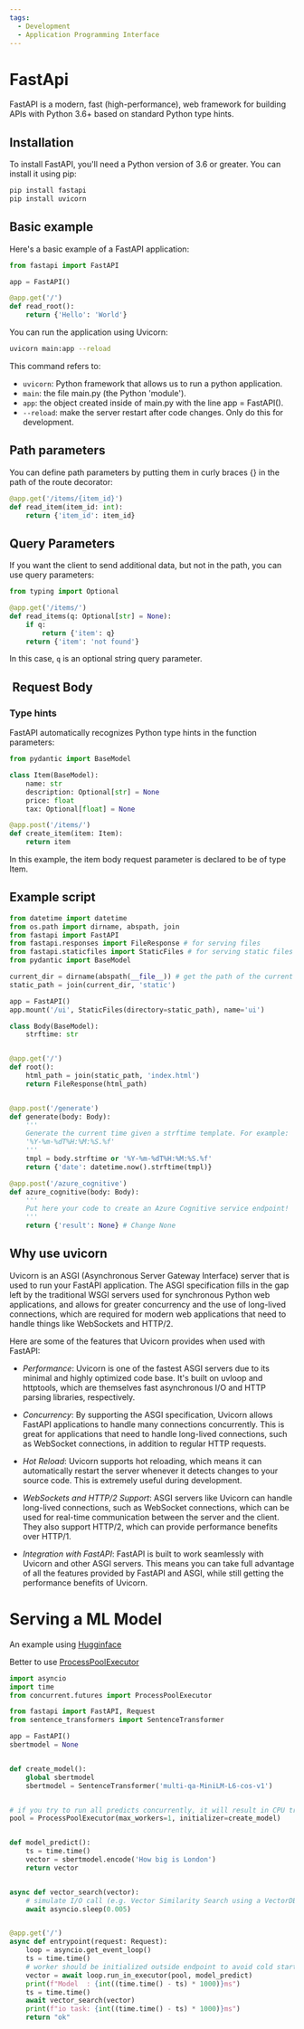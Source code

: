 ```yaml
---
tags:
  - Development
  - Application Programming Interface
---
```

# FastApi

FastAPI is a modern, fast (high-performance), web framework for building APIs with
 Python 3.6+ based on standard Python type hints.

## Installation

To install FastAPI, you'll need a Python version of 3.6 or greater. You can install
 it using pip:

```bash
pip install fastapi
pip install uvicorn
```

## Basic example

Here's a basic example of a FastAPI application:

```python
from fastapi import FastAPI

app = FastAPI()

@app.get('/')
def read_root():
    return {'Hello': 'World'}
```

You can run the application using Uvicorn:

```bash
uvicorn main:app --reload
```

This command refers to:

* `uvicorn`: Python framework that allows us to run a python application.
* `main`: the file main.py (the Python 'module').
* `app`: the object created inside of main.py with the line app = FastAPI().
* `--reload`: make the server restart after code changes. Only do this for development.

## Path parameters

You can define path parameters by putting them in curly braces {} in the path
 of the
 route decorator:

```python
@app.get('/items/{item_id}')
def read_item(item_id: int):
    return {'item_id': item_id}
```

## Query Parameters

If you want the client to send additional data, but not in the path, you can use
 query parameters:

```python
from typing import Optional

@app.get('/items/')
def read_items(q: Optional[str] = None):
    if q:
        return {'item': q}
    return {'item': 'not found'}
```

In this case, `q` is an optional string query parameter.

##  Request Body

### Type hints

FastAPI automatically recognizes Python type hints in the function parameters:

```python
from pydantic import BaseModel

class Item(BaseModel):
    name: str
    description: Optional[str] = None
    price: float
    tax: Optional[float] = None

@app.post('/items/')
def create_item(item: Item):
    return item
```

In this example, the item body request parameter is declared to be of type Item.

## Example script

```python
from datetime import datetime
from os.path import dirname, abspath, join
from fastapi import FastAPI
from fastapi.responses import FileResponse # for serving files
from fastapi.staticfiles import StaticFiles # for serving static files
from pydantic import BaseModel

current_dir = dirname(abspath(__file__)) # get the path of the current script
static_path = join(current_dir, 'static')

app = FastAPI()
app.mount('/ui', StaticFiles(directory=static_path), name='ui')

class Body(BaseModel):
    strftime: str


@app.get('/')
def root():
    html_path = join(static_path, 'index.html')
    return FileResponse(html_path)


@app.post('/generate')
def generate(body: Body):
    '''
    Generate the current time given a strftime template. For example:
    '%Y-%m-%dT%H:%M:%S.%f'
    '''
    tmpl = body.strftime or '%Y-%m-%dT%H:%M:%S.%f'
    return {'date': datetime.now().strftime(tmpl)}

@app.post('/azure_cognitive')
def azure_cognitive(body: Body):
    '''
    Put here your code to create an Azure Cognitive service endpoint!
    '''
    return {'result': None} # Change None
```

## Why use uvicorn

Uvicorn is an ASGI (Asynchronous Server Gateway Interface) server that is used to
 run your FastAPI application. The ASGI specification fills in the gap left by the
    traditional WSGI servers used for synchronous Python web applications, and allows
   for greater concurrency and the use of long-lived connections, which are required
    for modern web applications that need to handle things like WebSockets and HTTP/2.

Here are some of the features that Uvicorn provides when used with FastAPI:

* _Performance_: Uvicorn is one of the fastest ASGI servers due to its minimal and
  highly optimized code base. It's built on uvloop and httptools, which are
  themselves fast asynchronous I/O and HTTP parsing libraries, respectively.

* _Concurrency_: By supporting the ASGI specification, Uvicorn allows FastAPI
applications to handle many connections concurrently. This is great for
applications that need to handle long-lived connections, such as WebSocket
connections, in addition to regular HTTP requests.

* _Hot Reload_: Uvicorn supports hot reloading, which means it can automatically
restart the server whenever it detects changes to your source code. This is
extremely useful during development.

* _WebSockets and HTTP/2 Support_: ASGI servers like Uvicorn can handle long-lived
 connections, such as WebSocket connections, which can be used for real-time
  communication between the server and the client. They also support HTTP/2,
  which can provide performance benefits over HTTP/1.

* _Integration with FastAPI_: FastAPI is built to work seamlessly with Uvicorn and
other ASGI servers. This means you can take full advantage of all the features
provided by FastAPI and ASGI, while still getting the performance benefits of
Uvicorn.

# Serving a ML Model

An example using [Hugginface](../nlp/huggingface.md)

Better to use [ProcessPoolExecutor](https://luis-sena.medium.com/how-to-optimize-fastapi-for-ml-model-serving-6f75fb9e040d)

```python
import asyncio
import time
from concurrent.futures import ProcessPoolExecutor

from fastapi import FastAPI, Request
from sentence_transformers import SentenceTransformer

app = FastAPI()
sbertmodel = None


def create_model():
    global sbertmodel
    sbertmodel = SentenceTransformer('multi-qa-MiniLM-L6-cos-v1')


# if you try to run all predicts concurrently, it will result in CPU trashing.
pool = ProcessPoolExecutor(max_workers=1, initializer=create_model)


def model_predict():
    ts = time.time()
    vector = sbertmodel.encode('How big is London')
    return vector


async def vector_search(vector):
    # simulate I/O call (e.g. Vector Similarity Search using a VectorDB)
    await asyncio.sleep(0.005)


@app.get('/')
async def entrypoint(request: Request):
    loop = asyncio.get_event_loop()
    ts = time.time()
    # worker should be initialized outside endpoint to avoid cold start
    vector = await loop.run_in_executor(pool, model_predict)
    print(f"Model  : {int((time.time() - ts) * 1000)}ms")
    ts = time.time()
    await vector_search(vector)
    print(f"io task: {int((time.time() - ts) * 1000)}ms")
    return "ok"
```
